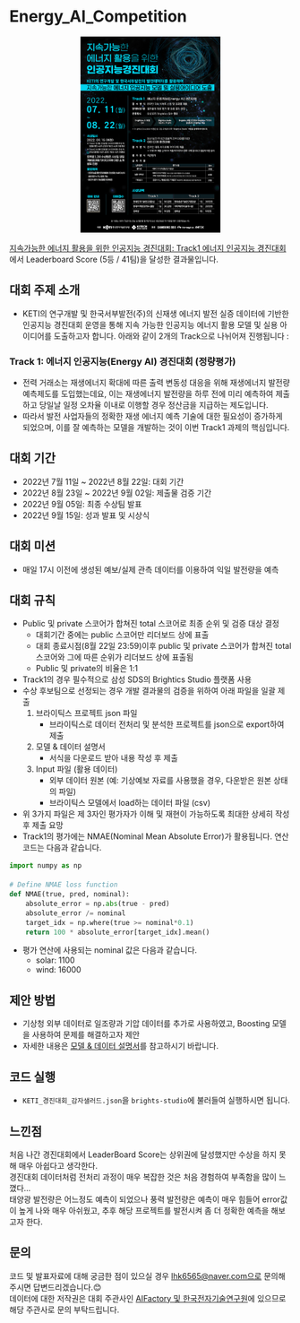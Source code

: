 # Energy_AI_Competition

<p align='center'>
    <img src='poster.jpg' width='250' height='350'>
</p>

[지속가능한 에너지 활용을 위한 인공지능 경진대회: Track1 에너지 인공지능 경진대회](https://aifactory.space/competition/detail/2083)에서 Leaderboard Score (5등 / 41팀)을 달성한 결과물입니다.

## 대회 주제 소개
- KETI의 연구개발 및 한국서부발전(주)의 신재생 에너지 발전 실증 데이터에 기반한 인공지능 경진대회 운영을 통해 지속 가능한 인공지능 에너지 활용 모델 및 실용 아이디어를 도출하고자 합니다. 아래와 같이 2개의 Track으로 나뉘어져 진행됩니다 :

### Track 1: 에너지 인공지능(Energy AI) 경진대회 (정량평가)
- 전력 거래소는 재생에너지 확대에 따른 출력 변동성 대응을 위해 재생에너지 발전량 예측제도를 도입했는데요, 이는 재생에너지 발전량을 하루 전에 미리 예측하여 제출하고 당일날 일정 오차율 이내로 이행할 경우 정산금을 지급하는 제도입니다.
- 따라서 발전 사업자들의 정확한 재생 에너지 예측 기술에 대한 필요성이 증가하게 되었으며, 이를 잘 예측하는 모델을 개발하는 것이 이번 Track1 과제의 핵심입니다.

## 대회 기간
- 2022년 7월 11일 ~ 2022년 8월 22일: 대회 기간
- 2022년 8월 23일 ~ 2022년 9월 02일: 제출물 검증 기간
- 2022년 9월 05일: 최종 수상팀 발표
- 2022년 9월 15일: 성과 발표 및 시상식

## 대회 미션
- 매일 17시 이전에 생성된 예보/실제 관측 데이터를 이용하여 익일 발전량을 예측

## 대회 규칙
- Public 및 private 스코어가 합쳐진 total 스코어로 최종 순위 및 검증 대상 결정
    - 대회기간 중에는 public 스코어만 리더보드 상에 표출
    - 대회 종료시점(8월 22일 23:59)이후 public 및 private 스코어가 합쳐진 total 스코어와 그에 따른 순위가 리더보드 상에 표출됨
    - Public 및 private의 비율은 1:1
- Track1의 경우 필수적으로 삼성 SDS의 Brightics Studio 플랫폼 사용
- 수상 후보팀으로 선정되는 경우 개발 결과물의 검증을 위하여 아래 파일을 일괄 제출
    1. 브라이틱스 프로젝트 json 파일
        - 브라이틱스로 데이터 전처리 및 분석한 프로젝트를 json으로 export하여 제출
    2. 모델 & 데이터 설명서
        - 서식을 다운로드 받아 내용 작성 후 제출
    3. Input 파일 (활용 데이터)
        - 외부 데이터 원본 (예: 기상예보 자료를 사용했을 경우, 다운받은 원본 상태의 파일)
        - 브라이틱스 모델에서 load하는 데이터 파일 (csv)
- 위 3가지 파일은 제 3자인 평가자가 이해 및 재현이 가능하도록 최대한 상세히 작성 후 제출 요망
- Track1의 평가에는 NMAE(Nominal Mean Absolute Error)가 활용됩니다. 연산 코드는 다음과 같습니다.
```python
import numpy as np

# Define NMAE loss function
def NMAE(true, pred, nominal):
    absolute_error = np.abs(true - pred)
    absolute_error /= nominal
    target_idx = np.where(true >= nominal*0.1)
    return 100 * absolute_error[target_idx].mean()
```
- 평가 연산에 사용되는 nominal 값은 다음과 같습니다.
    - solar: 1100
    - wind: 16000

## 제안 방법
- 기상청 외부 데이터로 일조량과 기압 데이터를 추가로 사용하였고, Boosting 모델을 사용하여 문제를 해결하고자 제안
- 자세한 내용은 [모델 & 데이터 설명서](모델&데이터설명서_감자샐러드.pdf)를 참고하시기 바랍니다.

## 코드 실행
- `KETI_경진대회_감자샐러드.json`을 `brights-studio`에 불러들여 실행하시면 됩니다.

## 느낀점
처음 나간 경진대회에서 LeaderBoard Score는 상위권에 달성했지만 수상을 하지 못해 매우 아쉽다고 생각한다.<br>
경진대회 데이터처럼 전처리 과정이 매우 복잡한 것은 처음 경험하여 부족함을 많이 느꼈다...<br>
태양광 발전량은 어느정도 예측이 되었으나 풍력 발전량은 예측이 매우 힘들어 error값이 높게 나와 매우 아쉬웠고, 추후 해당 프로젝트를 발전시켜 좀 더 정확한 예측을 해보고자 한다.

## 문의
코드 및 발표자료에 대해 궁금한 점이 있으실 경우 lhk6565@naver.com으로 문의해주시면 답변드리겠습니다.:blush:<br>
데이터에 대한 저작권은 대회 주관사인 [AIFactory 및 한국전자기술연구원](https://aifactory.space/)에 있으므로 해당 주관사로 문의 부탁드립니다.
